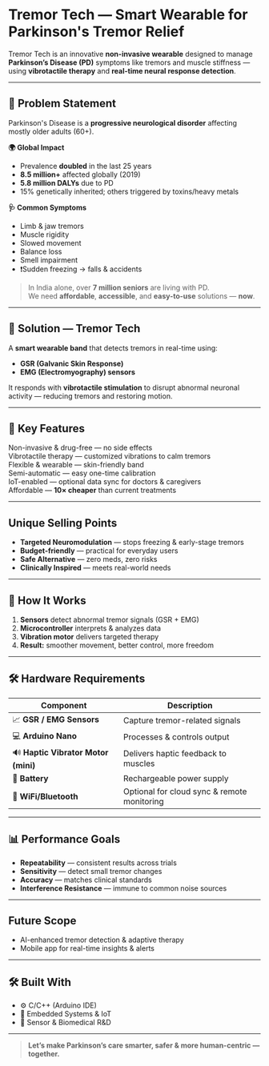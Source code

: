 #  Tremor Tech — Smart Wearable for Parkinson's Tremor Relief 

Tremor Tech is an innovative  **non-invasive wearable** designed to manage **Parkinson’s Disease (PD)** symptoms like  tremors and  muscle stiffness — using  **vibrotactile therapy** and  **real-time neural response detection**.

---

## 📌 Problem Statement

Parkinson's Disease is a  **progressive neurological disorder** affecting mostly older adults (60+).

**🌍 Global Impact**
-  Prevalence **doubled** in the last 25 years  
-  **8.5 million+** affected globally (2019)  
-  **5.8 million DALYs** due to PD  
-  15% genetically inherited; others triggered by toxins/heavy metals  

**🩺 Common Symptoms**
- Limb & jaw tremors  
- Muscle rigidity  
- Slowed movement  
- Balance loss  
- Smell impairment  
- ❗Sudden freezing → falls & accidents  

> In India alone, over **7 million seniors** are living with PD.  
We need  **affordable**,  **accessible**, and  **easy-to-use** solutions — **now**.

---

## 🚀 Solution — Tremor Tech

A **smart wearable band** that detects tremors in real-time using:
-  **GSR (Galvanic Skin Response)**
-  **EMG (Electromyography) sensors**

 It responds with **vibrotactile stimulation** to disrupt abnormal neuronal activity — reducing tremors and restoring motion. 
 
---

## 🌟 Key Features

Non-invasive & drug-free — no side effects  
Vibrotactile therapy — customized vibrations to calm tremors   
Flexible & wearable — skin-friendly band  
Semi-automatic — easy one-time calibration  
IoT-enabled — optional data sync for doctors & caregivers  
Affordable — **10× cheaper** than current treatments  

---

##  Unique Selling Points

-  **Targeted Neuromodulation** — stops freezing & early-stage tremors  
-  **Budget-friendly** — practical for everyday users  
-  **Safe Alternative** — zero meds, zero risks  
-  **Clinically Inspired** — meets real-world needs  

---

## 🔬 How It Works

1.  **Sensors** detect abnormal tremor signals (GSR + EMG)  
2.  **Microcontroller** interprets & analyzes data  
3.  **Vibration motor** delivers targeted therapy  
4.  **Result:** smoother movement, better control, more freedom  

---

## 🛠️ Hardware Requirements

| Component               | Description                                  |
|-------------------------|----------------------------------------------|
| 📈 **GSR / EMG Sensors**| Capture tremor-related signals               |
| 💻 **Arduino Nano**     | Processes & controls output                  |
| 🔊 **Haptic Vibrator Motor (mini)**  | Delivers haptic feedback to muscles          |
| 🔋 **Battery**          | Rechargeable power supply                    |
| 📡 **WiFi/Bluetooth**   | Optional for cloud sync & remote monitoring  |

---

## 📊 Performance Goals

- **Repeatability** — consistent results across trials  
- **Sensitivity** — detect small tremor changes  
- **Accuracy** — matches clinical standards  
- **Interference Resistance** — immune to common noise sources  

---

## Future Scope

- AI-enhanced tremor detection & adaptive therapy  
- Mobile app for real-time insights & alerts  

---

## 🛠 Built With

- ⚙️ C/C++ (Arduino IDE)  
- 🔌 Embedded Systems & IoT  
- 🧠 Sensor & Biomedical R&D  

---

>  **Let’s make Parkinson’s care smarter, safer & more human-centric — together.**
